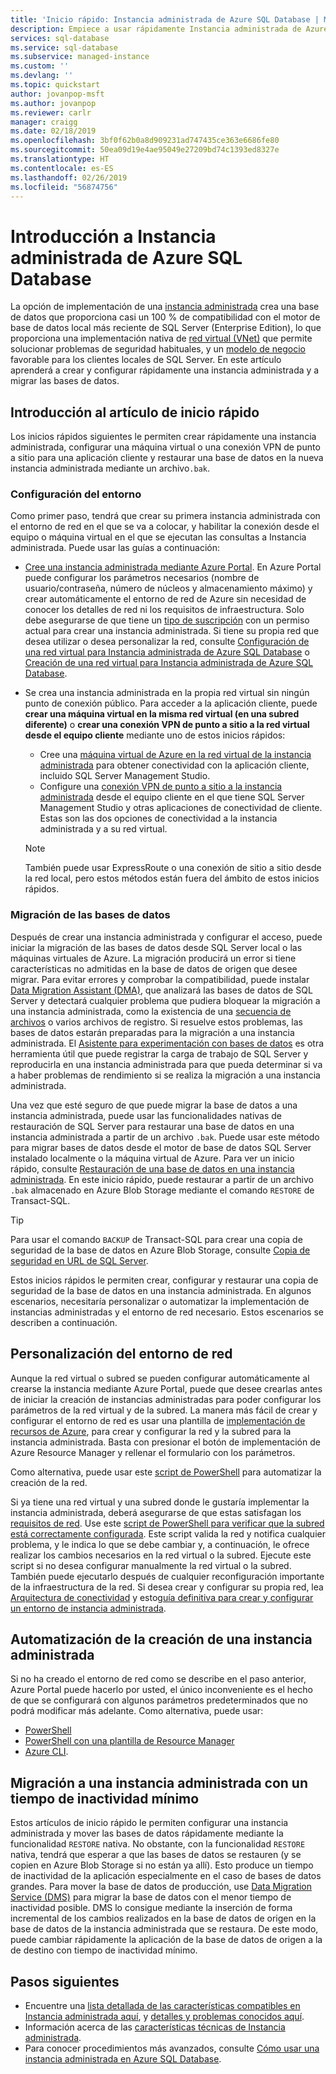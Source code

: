 ```yaml
---
title: 'Inicio rápido: Instancia administrada de Azure SQL Database | Microsoft Docs'
description: Empiece a usar rápidamente Instancia administrada de Azure SQL Database.
services: sql-database
ms.service: sql-database
ms.subservice: managed-instance
ms.custom: ''
ms.devlang: ''
ms.topic: quickstart
author: jovanpop-msft
ms.author: jovanpop
ms.reviewer: carlr
manager: craigg
ms.date: 02/18/2019
ms.openlocfilehash: 3bf0f62b0a8d909231ad747435ce363e6686fe80
ms.sourcegitcommit: 50ea09d19e4ae95049e27209bd74c1393ed8327e
ms.translationtype: HT
ms.contentlocale: es-ES
ms.lasthandoff: 02/26/2019
ms.locfileid: "56874756"
---
```

# <a name="getting-started-with-azure-sql-database-managed-instance"></a>Introducción a Instancia administrada de Azure SQL Database

La opción de implementación de una [instancia administrada](sql-database-managed-instance-index.yml) crea una base de datos que proporciona casi un 100 % de compatibilidad con el motor de base de datos local más reciente de SQL Server (Enterprise Edition), lo que proporciona una implementación nativa de [red virtual (VNet)](../virtual-network/virtual-networks-overview.md) que permite solucionar problemas de seguridad habituales, y un [modelo de negocio](https://azure.microsoft.com/pricing/details/sql-database/) favorable para los clientes locales de SQL Server. En este artículo aprenderá a crear y configurar rápidamente una instancia administrada y a migrar las bases de datos.

## <a name="quickstart-overview"></a>Introducción al artículo de inicio rápido

Los inicios rápidos siguientes le permiten crear rápidamente una instancia administrada, configurar una máquina virtual o una conexión VPN de punto a sitio para una aplicación cliente y restaurar una base de datos en la nueva instancia administrada mediante un archivo`.bak`.

### <a name="configure-environment"></a>Configuración del entorno
Como primer paso, tendrá que crear su primera instancia administrada con el entorno de red en el que se va a colocar, y habilitar la conexión desde el equipo o máquina virtual en el que se ejecutan las consultas a Instancia administrada. Puede usar las guías a continuación:

- [Cree una instancia administrada mediante Azure Portal](sql-database-managed-instance-get-started.md). En Azure Portal puede configurar los parámetros necesarios (nombre de usuario/contraseña, número de núcleos y almacenamiento máximo) y crear automáticamente el entorno de red de Azure sin necesidad de conocer los detalles de red ni los requisitos de infraestructura. Solo debe asegurarse de que tiene un [tipo de suscripción](sql-database-managed-instance-resource-limits.md#supported-subscription-types) con un permiso actual para crear una instancia administrada. Si tiene su propia red que desea utilizar o desea personalizar la red, consulte [Configuración de una red virtual para Instancia administrada de Azure SQL Database](sql-database-managed-instance-configure-vnet-subnet.md) o [Creación de una red virtual para Instancia administrada de Azure SQL Database](sql-database-managed-instance-create-vnet-subnet.md).
- Se crea una instancia administrada en la propia red virtual sin ningún punto de conexión público. Para acceder a la aplicación cliente, puede **crear una máquina virtual en la misma red virtual (en una subred diferente)** o **crear una conexión VPN de punto a sitio a la red virtual desde el equipo cliente** mediante uno de estos inicios rápidos:

  - Cree una [máquina virtual de Azure en la red virtual de la instancia administrada](sql-database-managed-instance-configure-vm.md) para obtener conectividad con la aplicación cliente, incluido SQL Server Management Studio.
  - Configure una [conexión VPN de punto a sitio a la instancia administrada](sql-database-managed-instance-configure-p2s.md) desde el equipo cliente en el que tiene SQL Server Management Studio y otras aplicaciones de conectividad de cliente. Estas son las dos opciones de conectividad a la instancia administrada y a su red virtual.

  > [!NOTE]
  > También puede usar ExpressRoute o una conexión de sitio a sitio desde la red local, pero estos métodos están fuera del ámbito de estos inicios rápidos.

### <a name="migrate-your-databases"></a>Migración de las bases de datos 
Después de crear una instancia administrada y configurar el acceso, puede iniciar la migración de las bases de datos desde SQL Server local o las máquinas virtuales de Azure. La migración producirá un error si tiene características no admitidas en la base de datos de origen que desee migrar. Para evitar errores y comprobar la compatibilidad, puede instalar [Data Migration Assistant (DMA)](https://www.microsoft.com/download/details.aspx?id=53595), que analizará las bases de datos de SQL Server y detectará cualquier problema que pudiera bloquear la migración a una instancia administrada, como la existencia de una [secuencia de archivos](https://docs.microsoft.com/sql/relational-databases/blob/filestream-sql-server) o varios archivos de registro. Si resuelve estos problemas, las bases de datos estarán preparadas para la migración a una instancia administrada. El [Asistente para experimentación con bases de datos](https://blogs.msdn.microsoft.com/datamigration/2018/08/06/release-database-experimentation-assistant-dea-v2-6/) es otra herramienta útil que puede registrar la carga de trabajo de SQL Server y reproducirla en una instancia administrada para que pueda determinar si va a haber problemas de rendimiento si se realiza la migración a una instancia administrada.

Una vez que esté seguro de que puede migrar la base de datos a una instancia administrada, puede usar las funcionalidades nativas de restauración de SQL Server para restaurar una base de datos en una instancia administrada a partir de un archivo `.bak`. Puede usar este método para migrar bases de datos desde el motor de base de datos SQL Server instalado localmente o la máquina virtual de Azure. Para ver un inicio rápido, consulte [Restauración de una base de datos en una instancia administrada](sql-database-managed-instance-get-started-restore.md). En este inicio rápido, puede restaurar a partir de un archivo `.bak` almacenado en Azure Blob Storage mediante el comando `RESTORE` de Transact-SQL. 

> [!TIP]
> Para usar el comando `BACKUP` de Transact-SQL para crear una copia de seguridad de la base de datos en Azure Blob Storage, consulte [Copia de seguridad en URL de SQL Server](https://docs.microsoft.com/sql/relational-databases/backup-restore/sql-server-backup-to-url).

Estos inicios rápidos le permiten crear, configurar y restaurar una copia de seguridad de la base de datos en una instancia administrada. En algunos escenarios, necesitaría personalizar o automatizar la implementación de instancias administradas y el entorno de red necesario. Estos escenarios se describen a continuación.

## <a name="customize-network-environment"></a>Personalización del entorno de red

Aunque la red virtual o subred se pueden configurar automáticamente al crearse la instancia mediante Azure Portal, puede que desee crearlas antes de iniciar la creación de instancias administradas para poder configurar los parámetros de la red virtual y de la subred. La manera más fácil de crear y configurar el entorno de red es usar una plantilla de [implementación de recursos de Azure](sql-database-managed-instance-create-vnet-subnet.md), para crear y configurar la red y la subred para la instancia administrada. Basta con presionar el botón de implementación de Azure Resource Manager y rellenar el formulario con los parámetros. 

Como alternativa, puede usar este [script de PowerShell](https://www.powershellmagazine.com/2018/07/23/configuring-azure-environment-to-set-up-azure-sql-database-managed-instance-preview/) para automatizar la creación de la red.

Si ya tiene una red virtual y una subred donde le gustaría implementar la instancia administrada, deberá asegurarse de que estas satisfagan los [requisitos de red](sql-database-managed-instance-connectivity-architecture.md#network-requirements). Use este [script de PowerShell para verificar que la subred está correctamente configurada](sql-database-managed-instance-configure-vnet-subnet.md). Este script valida la red y notifica cualquier problema, y le indica lo que se debe cambiar y, a continuación, le ofrece realizar los cambios necesarios en la red virtual o la subred. Ejecute este script si no desea configurar manualmente la red virtual o la subred. También puede ejecutarlo después de cualquier reconfiguración importante de la infraestructura de la red. Si desea crear y configurar su propia red, lea [Arquitectura de conectividad](sql-database-managed-instance-connectivity-architecture.md) y esto[guía definitiva para crear y configurar un entorno de instancia administrada](https://medium.com/azure-sqldb-managed-instance/the-ultimate-guide-for-creating-and-configuring-azure-sql-managed-instance-environment-91ff58c0be01).

## <a name="automating-creation-of-a-managed-instance"></a>Automatización de la creación de una instancia administrada

 Si no ha creado el entorno de red como se describe en el paso anterior, Azure Portal puede hacerlo por usted, el único inconveniente es el hecho de que se configurará con algunos parámetros predeterminados que no podrá modificar más adelante. Como alternativa, puede usar:

- [PowerShell](https://blogs.msdn.microsoft.com/sqlserverstorageengine/2018/06/27/quick-start-script-create-azure-sql-managed-instance-using-powershell/)
- [PowerShell con una plantilla de Resource Manager](scripts/sql-managed-instance-create-powershell-azure-resource-manager-template.md)
- [Azure CLI](https://blogs.msdn.microsoft.com/sqlserverstorageengine/2018/11/14/create-azure-sql-managed-instance-using-azure-cli/).

## <a name="migrating-to-a-managed-instance-with-minimal-downtime"></a>Migración a una instancia administrada con un tiempo de inactividad mínimo

Estos artículos de inicio rápido le permiten configurar una instancia administrada y mover las bases de datos rápidamente mediante la funcionalidad `RESTORE` nativa. No obstante, con la funcionalidad `RESTORE` nativa, tendrá que esperar a que las bases de datos se restauren (y se copien en Azure Blob Storage si no están ya allí). Esto produce un tiempo de inactividad de la aplicación especialmente en el caso de bases de datos grandes. Para mover la base de datos de producción, use [Data Migration Service (DMS)](https://docs.microsoft.com/azure/dms/tutorial-sql-server-to-managed-instance?toc=/azure/sql-database/toc.json) para migrar la base de datos con el menor tiempo de inactividad posible. DMS lo consigue mediante la inserción de forma incremental de los cambios realizados en la base de datos de origen en la base de datos de la instancia administrada que se restaura. De este modo, puede cambiar rápidamente la aplicación de la base de datos de origen a la de destino con tiempo de inactividad mínimo.

## <a name="next-steps"></a>Pasos siguientes

- Encuentre una [lista detallada de las características compatibles en Instancia administrada aquí](sql-database-features.md), y [detalles y problemas conocidos aquí](sql-database-managed-instance-transact-sql-information.md).
- Información acerca de las [características técnicas de Instancia administrada](sql-database-managed-instance-resource-limits.md#instance-level-resource-limits). 
- Para conocer procedimientos más avanzados, consulte [Cómo usar una instancia administrada en Azure SQL Database](sql-database-howto-managed-instance.md). 
